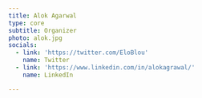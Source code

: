 ```yaml
---
title: Alok Agarwal
type: core
subtitle: Organizer
photo: alok.jpg
socials:
  - link: 'https://twitter.com/EloBlou'
    name: Twitter
  - link: 'https://www.linkedin.com/in/alokagrawal/'
    name: LinkedIn

---
```


